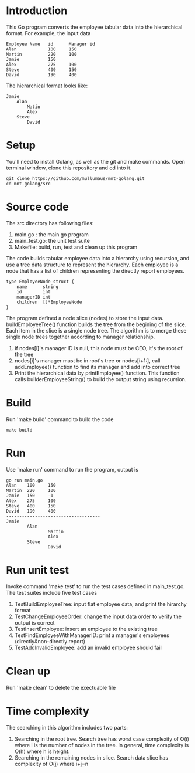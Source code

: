 # Introduction
This Go program  converts the employee tabular data into the hierarchical format.  For example, the input data
```
Employee Name 	id      Manager id 
Alan 	        100 	150 
Martin 	        220 	100 
Jamie 	        150 	 
Alex 	        275 	100 
Steve 	        400 	150 
David 	        190 	400 
```
The hierarchical format looks like: 
```
Jamie 	 	 
 	Alan 	 
 	 	Matin 
 	 	Alex 
 	Steve 	 
 	 	David 
```

# Setup
You'll need to install Golang, as well as the git and make commands. Open terminal window, clone this repository and cd into it.
```
git clone https://github.com/mullumaus/mnt-golang.git
cd mnt-golang/src
```
# Source code
The src directory has following files:
1. main.go : the main go program
2. main_test.go: the unit test suite
3. Makefile: build, run, test and clean up this program

The code builds tabular employee data into a hierarchy using recursion, and use a tree data structure to represent the  hierarchy. Each employee is a node that has a list of children representing the directly report employees.
```
type EmployeeNode struct {
	name      string
	id        int
	managerID int
	children  []*EmployeeNode
}
```
The program defined a node slice (nodes) to store the input data. buildEmployeeTree() function builds the tree from the begining of the slice. Each item in the slice is a single node tree. The algorithm is to merge these single node trees together according to manager relationship.
1. if nodes[i]'s manager ID is null, this node must be CEO, it's the root of the tree
2. nodes[i]'s manager must be in root's tree or nodes[i+1:], call addEmployee() function to find its manager and add into correct tree
3. Print the hierarchical data by printEmployee() function.  This function calls builderEmployeeString() to build the output string using recursion. 
   
# Build
Run 'make build' command to build the code
```
make build
```

# Run
Use 'make run' command to run the program, output is
```
go run main.go
Alan    100     150
Martin  220     100
Jamie   150     -1
Alex    275     100
Steve   400     150
David   190     400
------------------------------------
Jamie
        Alan
                Martin
                Alex
        Steve
                David
```
# Run unit test
Invoke command 'make test' to run the test cases defined in main_test.go. The test suites include five test cases
1. TestBuildEmployeeTree: input flat employee data, and print the hirarchy format
2. TestChangeEmployeeOrder: change the input data order to verify the output is correct
3. TestInsertEmployee: insert an employee to the existing tree
4. TestFindEmployeeWithManagerID: print a manager's employees (directly&non-directly report)
5. TestAddInvalidEmployee: add an invalid employee should fail
   
# Clean up
Run 'make clean' to delete the exectuable file

# Time complexity 
The searching in this algorithm includes two parts:
1. Searching in the root tree. Search tree has worst case complexity of O(i) where i is the number of nodes in the tree. In general, time complexity is O(h) where h is height.
2. Searching in the remaining nodes in slice. Search data slice has complexity of O(j) where i+j=n




